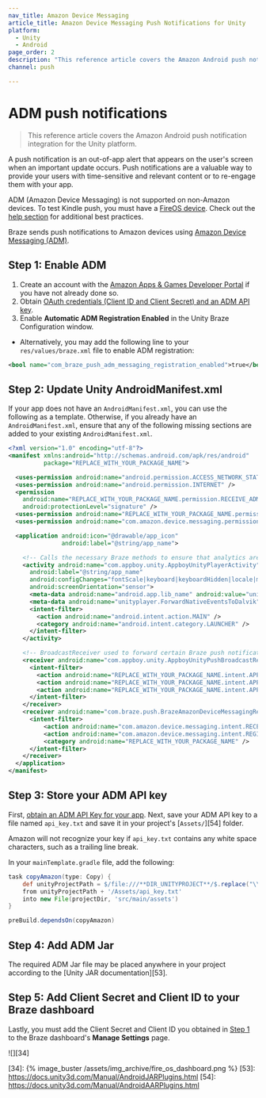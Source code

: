 ```yaml
---
nav_title: Amazon Device Messaging
article_title: Amazon Device Messaging Push Notifications for Unity
platform: 
  - Unity
  - Android
page_order: 2
description: "This reference article covers the Amazon Android push notification integration for the Unity platform."
channel: push

---
```


# ADM push notifications

> This reference article covers the Amazon Android push notification integration for the Unity platform.

A push notification is an out-of-app alert that appears on the user's screen when an important update occurs. Push notifications are a valuable way to provide your users with time-sensitive and relevant content or to re-engage them with your app.

ADM (Amazon Device Messaging) is not supported on non-Amazon devices. To test Kindle push, you must have a [FireOS device][32]. Check out the [help section][8] for additional best practices.

Braze sends push notifications to Amazon devices using [Amazon Device Messaging (ADM)][14].

## Step 1: Enable ADM

1. Create an account with the [Amazon Apps & Games Developer Portal][10] if you have not already done so.
2. Obtain [OAuth credentials (Client ID and Client Secret) and an ADM API key][11].
3. Enable **Automatic ADM Registration Enabled** in the Unity Braze Configuration window. 
  - Alternatively, you may add the following line to your `res/values/braze.xml` file to enable ADM registration:

  ```xml
  <bool name="com_braze_push_adm_messaging_registration_enabled">true</bool>
  ```

## Step 2: Update Unity AndroidManifest.xml

If your app does not have an `AndroidManifest.xml`, you can use the following as a template. Otherwise, if you already have an `AndroidManifest.xml`, ensure that any of the following missing sections are added to your existing `AndroidManifest.xml`.

```xml
<?xml version="1.0" encoding="utf-8"?>
<manifest xmlns:android="http://schemas.android.com/apk/res/android"
          package="REPLACE_WITH_YOUR_PACKAGE_NAME">

  <uses-permission android:name="android.permission.ACCESS_NETWORK_STATE" />
  <uses-permission android:name="android.permission.INTERNET" />
  <permission
    android:name="REPLACE_WITH_YOUR_PACKAGE_NAME.permission.RECEIVE_ADM_MESSAGE"
    android:protectionLevel="signature" />
  <uses-permission android:name="REPLACE_WITH_YOUR_PACKAGE_NAME.permission.RECEIVE_ADM_MESSAGE" />
  <uses-permission android:name="com.amazon.device.messaging.permission.RECEIVE" />

  <application android:icon="@drawable/app_icon" 
               android:label="@string/app_name">

    <!-- Calls the necessary Braze methods to ensure that analytics are collected and that push notifications are properly forwarded to the Unity application. -->
    <activity android:name="com.appboy.unity.AppboyUnityPlayerActivity" 
      android:label="@string/app_name" 
      android:configChanges="fontScale|keyboard|keyboardHidden|locale|mnc|mcc|navigation|orientation|screenLayout|screenSize|smallestScreenSize|uiMode|touchscreen" 
      android:screenOrientation="sensor">
      <meta-data android:name="android.app.lib_name" android:value="unity" />
      <meta-data android:name="unityplayer.ForwardNativeEventsToDalvik" android:value="true" />
      <intent-filter>
        <action android:name="android.intent.action.MAIN" />
        <category android:name="android.intent.category.LAUNCHER" />
      </intent-filter>
    </activity>

    <!-- BroadcastReceiver used to forward certain Braze push notification events to Unity -->
    <receiver android:name="com.appboy.unity.AppboyUnityPushBroadcastReceiver" android:exported="false" >
      <intent-filter>
        <action android:name="REPLACE_WITH_YOUR_PACKAGE_NAME.intent.APPBOY_PUSH_RECEIVED" />
        <action android:name="REPLACE_WITH_YOUR_PACKAGE_NAME.intent.APPBOY_NOTIFICATION_OPENED" />
        <action android:name="REPLACE_WITH_YOUR_PACKAGE_NAME.intent.APPBOY_PUSH_DELETED" />
      </intent-filter>
    </receiver>
    <receiver android:name="com.braze.push.BrazeAmazonDeviceMessagingReceiver" android:permission="com.amazon.device.messaging.permission.SEND">
      <intent-filter>
          <action android:name="com.amazon.device.messaging.intent.RECEIVE" />
          <action android:name="com.amazon.device.messaging.intent.REGISTRATION" />
          <category android:name="REPLACE_WITH_YOUR_PACKAGE_NAME" />
      </intent-filter>
    </receiver>
  </application>
</manifest>
```

## Step 3: Store your ADM API key

First, [obtain an ADM API Key for your app][11].  Next, save your ADM API key to a file named `api_key.txt` and save it in your project's [`Assets/`][54] folder.

Amazon will not recognize your key if `api_key.txt` contains any white space characters, such as a trailing line break.

In your `mainTemplate.gradle` file, add the following:

```gradle
task copyAmazon(type: Copy) {
    def unityProjectPath = $/file:///**DIR_UNITYPROJECT**/$.replace("\\", "/")
    from unityProjectPath + '/Assets/api_key.txt'
    into new File(projectDir, 'src/main/assets')
}

preBuild.dependsOn(copyAmazon)
```

## Step 4: Add ADM Jar

The required ADM Jar file may be placed anywhere in your project according to the [Unity JAR documentation][53].

## Step 5: Add Client Secret and Client ID to your Braze dashboard

Lastly, you must add the Client Secret and Client ID you obtained in [Step 1][2] to the Braze dashboard's **Manage Settings** page.

![][34]

[2]: #step-1-enable-adm
[8]: {{site.baseurl}}/developer_guide/platform_integration_guides/android/push_notifications/fireos/troubleshooting/
[10]: https://developer.amazon.com/public
[11]: https://developer.amazon.com/public/apis/engage/device-messaging/tech-docs/02-obtaining-adm-credentials
[12]: https://developer.amazon.com/public/apis/engage/device-messaging/tech-docs/03-setting-up-adm
[14]: https://developer.amazon.com/public/apis/engage/device-messaging
[29]: {{site.baseurl}}/developer_guide/platform_integration_guides/android/advanced_use_cases/deep_linking/
[32]: https://developer.amazon.com/appsandservices/apis/engage/device-messaging/tech-docs/04-integrating-your-app-with-adm
[34]: {% image_buster /assets/img_archive/fire_os_dashboard.png %}
[53]: https://docs.unity3d.com/Manual/AndroidJARPlugins.html
[54]: https://docs.unity3d.com/Manual/AndroidAARPlugins.html
